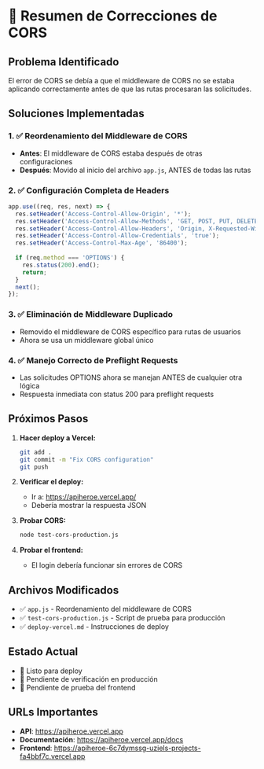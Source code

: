 # 🔧 Resumen de Correcciones de CORS

## Problema Identificado
El error de CORS se debía a que el middleware de CORS no se estaba aplicando correctamente antes de que las rutas procesaran las solicitudes.

## Soluciones Implementadas

### 1. ✅ Reordenamiento del Middleware de CORS
- **Antes**: El middleware de CORS estaba después de otras configuraciones
- **Después**: Movido al inicio del archivo `app.js`, ANTES de todas las rutas

### 2. ✅ Configuración Completa de Headers
```javascript
app.use((req, res, next) => {
  res.setHeader('Access-Control-Allow-Origin', '*');
  res.setHeader('Access-Control-Allow-Methods', 'GET, POST, PUT, DELETE, OPTIONS, PATCH');
  res.setHeader('Access-Control-Allow-Headers', 'Origin, X-Requested-With, Content-Type, Accept, Authorization, Cache-Control');
  res.setHeader('Access-Control-Allow-Credentials', 'true');
  res.setHeader('Access-Control-Max-Age', '86400');
  
  if (req.method === 'OPTIONS') {
    res.status(200).end();
    return;
  }
  next();
});
```

### 3. ✅ Eliminación de Middleware Duplicado
- Removido el middleware de CORS específico para rutas de usuarios
- Ahora se usa un middleware global único

### 4. ✅ Manejo Correcto de Preflight Requests
- Las solicitudes OPTIONS ahora se manejan ANTES de cualquier otra lógica
- Respuesta inmediata con status 200 para preflight requests

## Próximos Pasos

1. **Hacer deploy a Vercel:**
   ```bash
   git add .
   git commit -m "Fix CORS configuration"
   git push
   ```

2. **Verificar el deploy:**
   - Ir a: https://apiheroe.vercel.app/
   - Debería mostrar la respuesta JSON

3. **Probar CORS:**
   ```bash
   node test-cors-production.js
   ```

4. **Probar el frontend:**
   - El login debería funcionar sin errores de CORS

## Archivos Modificados
- ✅ `app.js` - Reordenamiento del middleware de CORS
- ✅ `test-cors-production.js` - Script de prueba para producción
- ✅ `deploy-vercel.md` - Instrucciones de deploy

## Estado Actual
- 🔄 Listo para deploy
- 🔄 Pendiente de verificación en producción
- 🔄 Pendiente de prueba del frontend

## URLs Importantes
- **API**: https://apiheroe.vercel.app
- **Documentación**: https://apiheroe.vercel.app/docs
- **Frontend**: https://apiheroe-6c7dymssg-uziels-projects-fa4bbf7c.vercel.app 